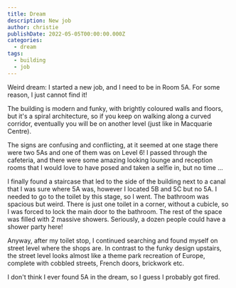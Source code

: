 ```yaml
---
title: Dream
description: New job
author: christie
publishDate: 2022-05-05T00:00:00.000Z
categories:
  - dream
tags:
  - building
  - job
---
```


Weird dream: I started a new job, and I need to be in Room 5A. For some reason, I just cannot find it!

The building is modern and funky, with brightly coloured walls and floors, but it's a spiral architecture, so if you keep on walking along a curved corridor, eventually you will be on another level (just like in Macquarie Centre).

The signs are confusing and conflicting, at it seemed at one stage there were two 5As and one of them was on Level 6! I passed through the cafeteria, and there were some amazing looking lounge and reception rooms that I would love to have posed and taken a selfie in, but no time ...

I finally found a staircase that led to the side of the building next to a canal that I was sure where 5A was, however I located 5B and 5C but no 5A. I needed to go to the toilet by this stage, so I went. The bathroom was spacious but weird. There is just one toilet in a corner, without a cubicle, so I was forced to lock the main door to the bathroom. The rest of the space was filled with 2 massive showers. Seriously, a dozen people could have a shower party here!

Anyway, after my toilet stop, I continued searching and found myself on street level where the shops are. In contrast to the funky design upstairs, the street level looks almost like a theme park recreation of Europe, complete with cobbled streets, French doors, brickwork etc.

I don't think I ever found 5A in the dream, so I guess I probably got fired.
